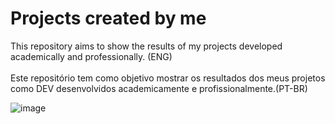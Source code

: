 # Projects created by me
This repository aims to show the results of my projects developed academically and professionally. (ENG) <br><br>
Este repositório tem como objetivo mostrar os resultados dos meus projetos como DEV desenvolvidos academicamente e profissionalmente.(PT-BR)

![image](https://github.com/user-attachments/assets/99e96d88-a1b7-4a56-b2cb-3b8507a5ae83)
